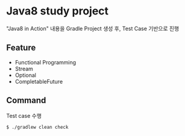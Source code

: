 # Java8 study project
"Java8 in Action" 내용을 Gradle Project 생성 후, Test Case 기반으로 진행

## Feature
* Functional Programming
* Stream
* Optional
* CompletableFuture

## Command
Test case 수행
```
$ ./gradlew clean check

```

